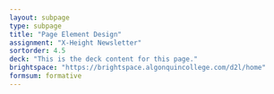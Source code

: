 ```yaml
---
layout: subpage
type: subpage
title: "Page Element Design"
assignment: "X-Height Newsletter"
sortorder: 4.5
deck: "This is the deck content for this page."
brightspace: "https://brightspace.algonquincollege.com/d2l/home"
formsum: formative
---
```

